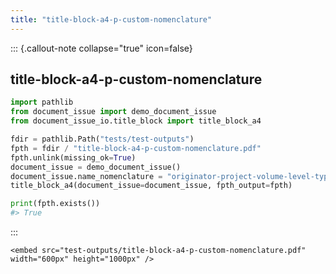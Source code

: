 ```yaml
---
title: "title-block-a4-p-custom-nomenclature"
---
```


::: {.callout-note collapse="true" icon=false}

## title-block-a4-p-custom-nomenclature

```py
import pathlib
from document_issue import demo_document_issue
from document_issue_io.title_block import title_block_a4

fdir = pathlib.Path("tests/test-outputs")
fpth = fdir / "title-block-a4-p-custom-nomenclature.pdf"
fpth.unlink(missing_ok=True)
document_issue = demo_document_issue()
document_issue.name_nomenclature = "originator-project-volume-level-type-role-number"
title_block_a4(document_issue=document_issue, fpth_output=fpth)

print(fpth.exists())
#> True
```

:::

```{=html}
<embed src="test-outputs/title-block-a4-p-custom-nomenclature.pdf" width="600px" height="1000px" />
```
